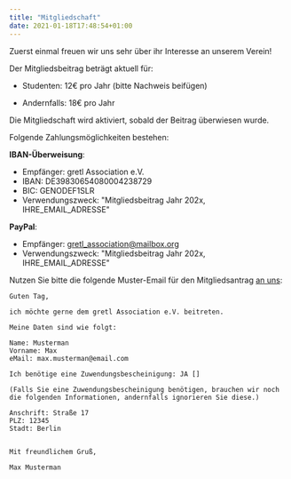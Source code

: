 ```yaml
---
title: "Mitgliedschaft"
date: 2021-01-18T17:48:54+01:00
---
```


Zuerst einmal freuen wir uns sehr über ihr Interesse an unserem Verein!

Der Mitgliedsbeitrag beträgt aktuell für:

- Studenten: 12€ pro Jahr (bitte Nachweis beifügen)

- Andernfalls: 18€ pro Jahr


Die Mitgliedschaft wird aktiviert, sobald der Beitrag überwiesen wurde.

Folgende Zahlungsmöglichkeiten bestehen:

<div align="left">

**IBAN-Überweisung**:
* Empfänger: gretl Association e.V.
* IBAN: DE39830654080004238729
* BIC: GENODEF1SLR
* Verwendungszweck: "Mitgliedsbeitrag Jahr 202x, IHRE_EMAIL_ADRESSE"

**PayPal**:
* Empfänger: gretl_association@mailbox.org
* Verwendungszweck: "Mitgliedsbeitrag Jahr 202x, IHRE_EMAIL_ADRESSE"
</div>


Nutzen Sie bitte die folgende Muster-Email für den Mitgliedsantrag [an uns](gretl_association@mailbox.org):


	Guten Tag,

	ich möchte gerne dem gretl Association e.V. beitreten.

	Meine Daten sind wie folgt:

	Name: Musterman
	Vorname: Max
	eMail: max.musterman@email.com

	Ich benötige eine Zuwendungsbescheinigung: JA []

	(Falls Sie eine Zuwendungsbescheinigung benötigen, brauchen wir noch die folgenden Informationen, andernfalls ignorieren Sie diese.)

	Anschrift: Straße 17
	PLZ: 12345
	Stadt: Berlin


	Mit freundlichem Gruß,

	Max Musterman
